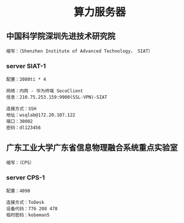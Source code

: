 <h1 align="center"> 算力服务器</h1>

## 中国科学院深圳先进技术研究院

    缩写：（Shenzhen Institute of Advanced Technology， SIAT）

### server SIAT-1

    配置：2080ti * 4
    
    网络：内网 - 华为终端 SecoClient
    信息：210.75.253.159:9900(SSL-VPN)-SIAT

    连接方式：SSH
    地址：wsqlab@172.20.107.122
    端口：30002
    密码：dl123456

## 广东工业大学广东省信息物理融合系统重点实验室

    缩写：（CPS）

### server CPS-1

    配置：4090

    连接方式：ToDesk  
    设备代码：776 208 478  
    临时密码：kobeman5
